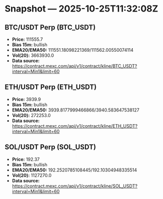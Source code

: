 # Snapshot — 2025-10-25T11:32:08Z

## BTC/USDT Perp (BTC_USDT)
- **Price:** 111555.7
- **Bias 15m:** bullish
- **EMA20/EMA50:** 111551.18098221369/111562.00550074114
- **Vol(20):** 3663930.0
- **Data source:** https://contract.mexc.com/api/v1/contract/kline/BTC_USDT?interval=Min1&limit=60

## ETH/USDT Perp (ETH_USDT)
- **Price:** 3939.9
- **Bias 15m:** bullish
- **EMA20/EMA50:** 3939.8177999466866/3940.583647538127
- **Vol(20):** 272253.0
- **Data source:** https://contract.mexc.com/api/v1/contract/kline/ETH_USDT?interval=Min1&limit=60

## SOL/USDT Perp (SOL_USDT)
- **Price:** 192.37
- **Bias 15m:** bullish
- **EMA20/EMA50:** 192.2520785108445/192.10304948335514
- **Vol(20):** 1127270.0
- **Data source:** https://contract.mexc.com/api/v1/contract/kline/SOL_USDT?interval=Min1&limit=60
